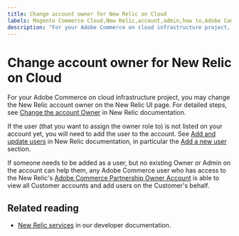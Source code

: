 ```yaml
---
title: Change account owner for New Relic on Cloud
labels: Magento Commerce Cloud,New Relic,account,admin,how to,Adobe Commerce,cloud infrastructure
description: "For your Adobe Commerce on cloud infrastructure project, you may change the New Relic account owner on the New Relic UI page. For detailed steps, see [Change the account Owner](https://docs.newrelic.com/docs/accounts/accounts/roles-permissions/change-account-owner) in New Relic documentation."
---
```


# Change account owner for New Relic on Cloud

For your Adobe Commerce on cloud infrastructure project, you may change the New Relic account owner on the New Relic UI page. For detailed steps, see [Change the account Owner](https://docs.newrelic.com/docs/accounts/accounts/roles-permissions/change-account-owner) in New Relic documentation.

If the user (that you want to assign the owner role to) is not listed on your account yet, you will need to add the user to the account. See [Add and update users](https://docs.newrelic.com/docs/accounts/accounts/roles-permissions/add-update-users) in New Relic documentation, in particular the [Add a new user](https://docs.newrelic.com/docs/accounts/accounts/roles-permissions/add-update-users#adding_users) section.

If someone needs to be added as a user, but no existing Owner or Admin on the account can help them, any Adobe Commerce user who has access to the New Relic's [Adobe Commerce Partnership Owner Account](https://account.newrelic.com/accounts/1311131/users) is able to view all Customer accounts and add users on the Customer's behalf.

## Related reading

* [New Relic services](https://devdocs.magento.com/guides/v2.3/cloud/project/new-relic.html) in our developer documentation. 
